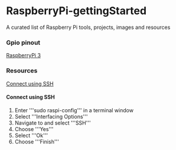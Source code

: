 # RaspberryPi-gettingStarted
A curated list of Raspberry Pi tools, projects, images and resources

### Gpio pinout
[RaspberryPi 3](https://github.com/TommyR22/RaspberryPi-gettingStarted/blob/master/images/pi3_gpio.png)

### Resources
[Connect using SSH](#connect-using-ssh)


#### Connect using SSH
1. Enter '''sudo raspi-config''' in a terminal window
2. Select '''Interfacing Options'''
3. Navigate to and select '''SSH'''
4. Choose '''Yes'''
5. Select '''Ok'''
6. Choose '''Finish'''
